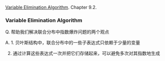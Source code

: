 [Variable Elimination Algorithm](probabilistic_graphical_models/3.2.1-Inf-VE-Alg.pdf). Chapter 9.2.




### Variable Elimination Algorithm

Q. 帮助我们解决联合分布中指数爆炸问题的两个观点

A. 1. 贝叶斯结构中，联合分布中的一些子表达式只依赖于少量的变量

2. 通过计算这些表达式一次并把它们存储起来，可以避免多次对其指数地生成

